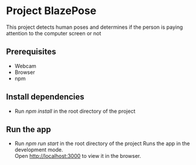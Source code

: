 # Project BlazePose
This project detects human poses and determines if the person is paying attention to the computer screen or not


## Prerequisites

* Webcam
* Browser
* npm

## Install dependencies

* Run *npm install* in the root directory of the project

## Run the app

* Run *npm run start* in the root directory of the project
  Runs the app in the development mode.<br />
  Open [http://localhost:3000](http://localhost:3000) to view it in the browser.